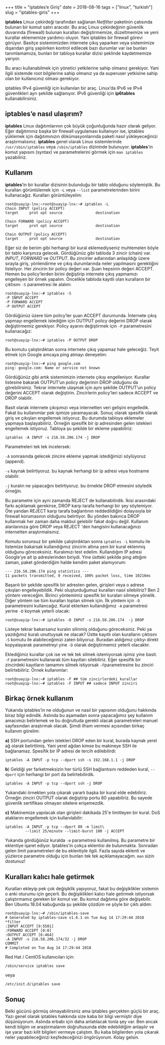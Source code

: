+++
title = "iptables’e Giriş"
date = 2018-08-16
tags = ["linux", "turkish"]
slug = "iptables-giris"
+++

**iptables**  Linux çekirdeği tarafından sağlanan  _Netfilter_ paketinin
çatısında bulunan bir komut satırı aracıdır. Bu araç Linux çekirdeğinin
güvenlik duvarında (firewall) bulunan kuralları değiştirmemize, düzeltmemize
ve yeni kurallar eklememize yardımcı oluyor. Yani iptables bir firewall görevi
görüyor. Basitçe sistemimizden internete çıkış yaparken veya sistemimize
dışarıdan giriş yapılırken kontrol edilecek bazı durumlar var ise bunları
tanımlamamıza, bunları bir tabloya kurallar dizisi şeklinde kaydetmemize
yarıyor.

Bu aracı kullanabilmek için yönetici yetkilerine sahip olmanız gerekiyor. Yani
ilgili sistemde root bilgilerine sahip olmanız ya da superuser yetkisine sahip
olan bir kullanıcınız olması gerekiyor.

iptables IPv4 güvenliği için kullanılan bir araç. Linux’da IPv6 ve IPv4
güvenlikleri ayrı şekilde sağlanıyor. IPv6 güvenliği için  **ip6tables**
kullanabilirsiniz.

## iptables’e nasıl ulaşırım?

**iptables** Linux dağıtımlarının çok büyük çoğunluğunda hazır olarak geliyor.
Eğer dağıtımınız başka bir firewall uygulaması kullanıyor ise, iptables
yüklemek için dağıtımınızın dökümasyonlarında paketi nasıl yükleyeceğinizi
araştırmalısınız.  **iptables** genel olarak Linux sistemlerinde
`/usr/sbin/iptables` veya `/sbin/iptables`  dizininde bulunuyor.
**iptables**'in komut yapısını (syntax) ve parametrelerini görmek için
`man iptables` yazabiliriz.

## Kullanım

**iptables**’in bir kurallar dizisinin bulunduğu bir tablo olduğunu
söylemiştik. Bu kuralları görüntülemek için `-L` veya  `--list`
parametrelerinden birini kullanacağız. Kuralları görüntüleyelim:

```shell
root@suayip-lnx:~root@suayip-lnx:~# iptables -L
Chain INPUT (policy ACCEPT)
target     prot opt source               destination

Chain FORWARD (policy ACCEPT)
target     prot opt source               destination

Chain OUTPUT (policy ACCEPT)
target     prot opt source               destination
```

Eğer siz de benim gibi herhangi bir kural eklemediyseniz muhtemelen böyle bir
tablo karşınıza gelecek. Gördüğünüz gibi tabloda 3 zincir (chain) var.
_INPUT_,  _FORWARD_ ve  _OUTPUT_. Bu zincirler adlarından anlaşıldığı üzere
sırayla giriş, yönlendirme ve çıkış durumlarında neler yapılmasını gerektiğini
listeliyor. Her zincirin bir policy değeri var. Şuan hepsinin değeri ACCEPT.
Hemen bu policy’lerden birini değiştirip internete çıkış yapmamızı engelleyen
bir örnek yapalım. Öncelikle tabloda kayıtlı olan kuralların bir çıktısını
`-S` parametresi ile alalım:

```shell
root@suayip-lnx:~# iptables -S
-P INPUT ACCEPT
-P FORWARD ACCEPT
-P OUTPUT ACCEPT
```

Gördüğünüz üzere tüm policy’ler şuan ACCEPT durumunda. İnternete çıkış yapmayı
engellemek istediğim için OUTPUT policy değerini DROP olarak değiştirmemiz
gerekiyor. Policy ayarını değiştirmek için `-P` parametresini kullanacağız:

```shell
root@suayip-lnx:~# iptables -P OUTPUT DROP
```

Bu komutu çalıştırdıktan sonra internete çıkış yapamaz hale geleceğiz. Teyit
etmek için Google amcaya ping atmayı deneyelim:

```shell
root@suayip-lnx:~# ping google.com
ping: google.com: Name or service not known
```

Gördüğünüz gibi artık sistemimizin internete çıkışı engelleniyor. Kurallar
listesine bakarak OUTPUT’un policy değerinin DROP olduğunu da görebilirsiniz.
Tekrar internete ulaşmak için aynı şekilde OUTPUT’un policy değerini ACCEPT
olarak değiştirin. Zincirlerin policy’leri sadece ACCEPT ve DROP olabilir.

Basit olarak internete çıkışımızı veya internetten veri gelişini engelledik.
Fakat bu kullanımlar pek işimize yaramayacak. Sonuç olarak spesifik olarak
giriş ve çıkışları engellemek istiyoruz. Bu durumda tabloya eklemeler yapmaya
başlayabiliriz. Örneğin spesifik bir ip adresinden gelen istekleri engellemek
istiyoruz. Tabloya şu şekilde bir ekleme yapabiliriz:

```shell
iptables -A INPUT -s 216.58.206.174 -j DROP
```

Parametreleri tek tek incelersek:

`-A` sonrasında gelecek zincire ekleme yapmak istediğimizi söylüyoruz (append).

`-s` kaynak belirtiyoruz. bu kaynak herhangi bir ip adresi veya hostname
olabilir.

`-j` kuralın ne yapacağını belirtiyoruz. bu örnekte DROP etmesini söyledik
örneğin.

Bu parametre için aynı zamanda REJECT de kullanabilirdik. İkisi arasındaki
farkı açıklamak gerekirse, DROP karşı tarafa herhangi bir şey söylemiyor. Öte
yandan REJECT karşı tarafa bağlantının reddedildiğini dolayısıyla bir firewall
korumasının olduğunu belirtiyor. Bu yönden bakınca DROP kullanmak her zaman
daha makbul gelebilir fakat doğru değil. Kullanım alanlarınıza göre DROP veya
REJECT 'den hangisini kullanacağınızı internetten araştırmalısınız.

Komutu sorunsuz bir şekilde çalıştırdıktan sonra `iptables -L` komutu ile
listemize bakarsak kullandığımız zincirin altına yeni bir kural eklenmiş
olduğunu göreceksiniz. Kuralımızı test edelim. Kullandığım IP adresi Google'ye
ait ip adreslerinden biriydi. Yine üstteki şekilde ping attığım zaman, paket
gönderdiğim halde kendim paket alamıyorum:

```shell
--- 216.58.206.174 ping statistics ---
11 packets transmitted, 0 received, 100% packet loss, time 10216ms
```

Başarılı bir şekilde spesifik bir adresten gelen, girişleri veya o adrese
çıkışları engelleyebildik. Peki oluşturduğumuz kuralları nasıl silebiliriz? Ben
2 yöntem vereceğim. Birinci yöntemimiz spesifik bir kuraları silmeye yönelik.
Diğer yöntem ise tüm kuralları toptan silmek için. İlk yöntem için `-D`
parametresini kullancağız. Kural eklerken kullandığımız `-A` parametresi
yerine `-D` koymak yeterli olacak:

```shell
root@suayip-lnx:~# iptables -D INPUT -s 216.58.206.174  -j DROP
```

Listeye tekrar bakarsanız kuralın silinmiş olduğunu göreceksiniz. Peki ya
yazdığımız kuralı unuttuysak ne olacak? Üstte kayıtlı olan kuralların çıktısını
`-S` komutu ile alabileceğimizi zaten biliyoruz. Buradan aldığımız çıktıyı
direkt kopyalayarak parametreyi yine `-D` olarak değiştirmemiz yeterli
olacaktır.

Eklediğimiz kurallar çok ise ve tek tek silmek istemiyorsak işimiz yine basit.
`-F` parametresini kullanarak tüm kayıtları silebiliriz. Eğer spesifik bir
zincirdeki kayıtların tamamını silmek istiyorsak  `-F`parametresine bu zinciri
belirtebiliriz. Örnek kullanımlar:

```shell
root@suayip-lnx:~# iptables -F ## tüm zincirlerdeki kurallar
root@suayip-lnx:~# iptables -F INPUT ## sadece INPUT zinciri
```

## Birkaç örnek kullanım

Yukarıda iptables’in ne olduğunun ve nasıl bir yapısının olduğunu hakkında
biraz bilgi edindik. Aslında bu aşamadan sonra yapacağımız şey kullanım
amacımızı belirlemek ve bu doğrultuda gerekli olacak parametreleri manuel
sayfasından araştırmak olacak. Şimdi ilham vermesi açısından birkaç kullanım
görelim:

**a)**  SSH portundan gelen istekleri DROP eden bir kural, burada kaynak
yerel ağ olarak belirtilmiş. Yani yerel ağdan kimse bu makineye SSH ile
bağlanamaz. Spesifik bir IP adresi de tercih edilebilirdi:

```shell
iptables -A INPUT -p tcp --dport ssh -s 192.168.1.1 -j DROP
```

**b**) Geldiği yer farketmeksizin her türlü SSH bağlantısını reddeden kural,
`--dport`  için herhangi bir port da belirtebilirdik.

```shell
iptables -A INPUT -p tcp --dport ssh -j DROP
```

Yukarıdaki örnekten yola çıkarak yararlı başka bir kural elde edebiliriz.
Örneğin zinciri OUTPUT olarak değiştirip portu 80 yapabiliriz. Bu sayede
güvenlik sertifikası olmayan sitelere erişemezdik.

**c)**  Makinemize yapılacak olan girişleri dakikada 25'e limitleyen bir kural.
DoS ataklarını engellemek için kullanılabilir:

```shell
iptables -A INPUT -p tcp --dport 80 -m limit\
         --limit 25/minute --limit-burst 100 -j ACCEPT
```

Yukarıda gördüğünüz kuralda `-m` parametresi kullanılmış. Bu parametre bir
eklentiye işaret ediyor. Iptables'in çokça eklentisi de bulunmakta. Sonradan
gelen limit parametreleri de bu eklentiyle ilgili. Fazla sayıda eklenti ve
yüzlerce parametre olduğu için bunları tek tek açıklamayacağım. `man` sizin
dostunuz!

## Kuralları kalıcı hale getirmek

Kuralları ekleyip pek çok değişiklik yapıyoruz, fakat bu değişiklikler sistemin
o anki oturumu için geçerli. Bu değişiklikleri kalıcı hale getirmek istiyorsak
çalıştırmamız gereken bir komut var. Bu komut dağıtıma göre değişebilir. Ben
Ubuntu 18.04 kabuğunda şu şekilde çözdüm ve şöyle bir çıktı aldım:

```shell
root@suayip-lnx:~# /sbin/iptables-save
# Generated by iptables-save v1.6.1 on Tue Aug 14 17:29:44 2018
*filter
:INPUT ACCEPT [9:5501]
:FORWARD ACCEPT [0:0]
:OUTPUT ACCEPT [6:464]
-A INPUT -s 216.58.206.174/32 -j DROP
COMMIT
# Completed on Tue Aug 14 17:29:44 2018
```

Red Hat / CentOS kullanıcıları için:

```shell
/sbin/service iptables save
```

veya

```shell
/etc/init.d/iptables save
```

## Sonuç

Belki gücünü görmüş olmayabilirsiniz ama iptables gerçekten güçlü bir araç.
Yazı genel olarak iptables hakkında size kaba bir bilgi vermiştir diye
düşünüyorum. Aslında erbabı için daha anlatılacak tonla şey var. Ben ancak
kendi bilgim ve araştırmalarım doğrultusunda elde edebildiğim anlaşılır ve
işe yarar bazı kilit bilgileri vermeye çalıştım. Bu kaba bilgilerden yola
çıkarak neler yapabileceğinizi keşfedeceğinizi öngörüyorum. Kolay gelsin.
